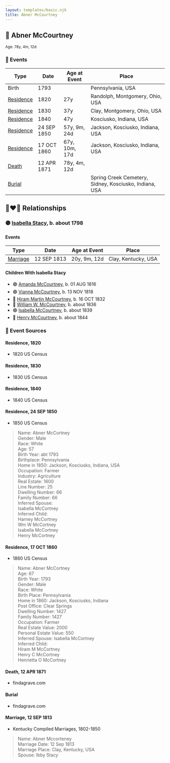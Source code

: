 ```yaml
---
layout: templates/basic.njk
title: Abner McCourtney
---
```

## 🔵 Abner McCourtney
<small>Age: 78y, 4m, 12d</small>

### 📆 Events

Type | Date | Age at Event | Place
------ | ------ | ------ | ------
Birth | 1793 |  | Pennsylvania, USA
[Residence](#event-event-0) | 1820 | 27y | Randolph, Montgomery, Ohio, USA
[Residence](#event-event-1) | 1830 | 37y | Clay, Montgomery, Ohio, USA
[Residence](#event-event-2) | 1840 | 47y | Kosciusko, Indiana, USA
[Residence](#event-event-3) | 24 SEP 1850 | 57y, 9m, 24d | Jackson, Kosciusko, Indiana, USA
[Residence](#event-event-4) | 17 OCT 1860 | 67y, 10m, 17d | Jackson, Kosciusko, Indiana, USA
[Death](#event-event-8) | 12 APR 1871 | 78y, 4m, 12d |
[Burial](#event-event-9) |  |  | Spring Creek Cemetery, Sidney, Kosciusko, Indiana, USA

## 👩‍❤️‍👨 Relationships

### 🟣 [Isabella Stacy](/people/9/91476553), b. about 1798

#### Events

Type | Date | Age at Event | Place
------ | ------ | ------ | ------
[Marriage](#event-family-0-event-0) | 12 SEP 1813 | 20y, 9m, 12d | Clay, Kentucky, USA
#### Children With Isabella Stacy
* 🟣 [Amanda McCourtney](/people/5/56501802), b. 01 AUG 1816
* 🟣 [Vianna McCourtney](/people/3/36741542), b. 13 NOV 1818
* 🔵 [Hiram Martin McCourtney](/people/5/50058240), b. 16 OCT 1832
* 🔵 [William W. McCourtney](/people/8/89372302), b. about 1836
* 🟣 [Isabella McCourtney](/people/9/90326569), b. about 1839
* 🔵 [Henry McCourtney](/people/1/16718728), b. about 1844
### 📰 Event Sources

#### <a id="event-event-0"></a> Residence, 1820
* 1820 US Census

#### <a id="event-event-1"></a> Residence, 1830
* 1830 US Census

#### <a id="event-event-2"></a> Residence, 1840
* 1840 US Census

#### <a id="event-event-3"></a> Residence, 24 SEP 1850
* 1850 US Census
>   
  > Name: Abner McCortney  
  > Gender: Male  
  > Race: White  
  > Age: 57  
  > Birth Year: abt 1793  
  > Birthplace: Pennsylvania  
  > Home in 1850: Jackson, Kosciusko, Indiana, USA  
  > Occupation: Farmer  
  > Industry: Agriculture  
  > Real Estate: 1600  
  > Line Number: 25  
  > Dwelling Number: 66  
  > Family Number: 66  
  > Inferred Spouse:   
  > Isabella McCortney  
  > Inferred Child:   
  > Harney McCortney  
  > Wm W McCortney  
  > Isabella McCortney  
  > Henry McCortney

#### <a id="event-event-4"></a> Residence, 17 OCT 1860
* 1860 US Census
>   
  > Name: Abner McCortney  
  > Age: 67  
  > Birth Year: 1793  
  > Gender: Male  
  > Race: White  
  > Birth Place: Pennsylvania  
  > Home in 1860: Jackson, Kosciusko, Indiana  
  > Post Office: Clear Springs  
  > Dwelling Number: 1427  
  > Family Number: 1427  
  > Occupation: Farmer  
  > Real Estate Value: 2000  
  > Personal Estate Value: 550  
  > Inferred Spouse: Isabella McCortney  
  > Inferred Child:   
  > Hiram M McCortney  
  > Henry C McCortney  
  > Henrietta O McCortney

#### <a id="event-event-8"></a> Death, 12 APR 1871
* findagrave.com

#### <a id="event-event-9"></a> Burial
* findagrave.com

#### <a id="event-family-0-event-0"></a> Marriage, 12 SEP 1813
* Kentucky Compiled Marriages, 1802-1850
>   
  > Name: Abner Mccorteney  
  > Marriage Date: 12 Sep 1813  
  > Marriage Place: Clay, Kentucky, USA  
  > Spouse: Ibby Stacy